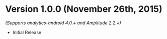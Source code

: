 
Version 1.0.0 (November 26th, 2015)
==============================
*(Supports analytics-android 4.0.+ and Amplitude 2.2.+)*

  * Initial Release
